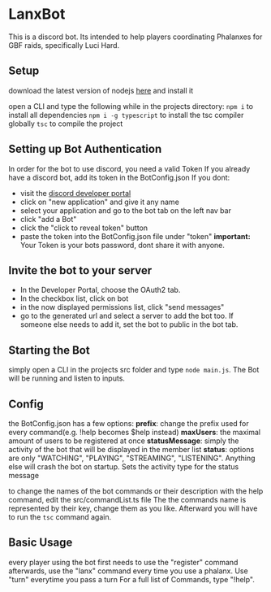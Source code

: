 # LanxBot

This is a discord bot. Its intended to help players coordinating Phalanxes for GBF raids, specifically Luci Hard.

## Setup
download the latest version of nodejs [here](https://nodejs.org/en/) and install it

open a CLI and type the following while in the projects directory:
`npm i` to install all dependencies
`npm i -g typescript` to install the tsc compiler globally
`tsc` to compile the project

## Setting up Bot Authentication
In order for the bot to use discord, you need a valid Token
If you already have a discord bot, add its token in the BotConfig.json
If you dont: 
* visit the [discord developer portal](https://discordapp.com/developers/applications)
* click on "new application" and give it any name
* select your application and go to the bot tab on the left nav bar
* click "add a Bot"
* click the "click to reveal token" button
* paste the token into the BotConfig.json file under "token" 
**important:** Your Token is your bots password, dont share it with anyone.

## Invite the bot to your server
* In the Developer Portal, choose the OAuth2 tab.
* In the checkbox list, click on bot
* in the now displayed permissions list, click "send messages"
* go to the generated url and select a server to add the bot too. If someone else needs to add it, set the bot to public in the bot tab.

## Starting the Bot
simply open a CLI in the projects src folder and type `node main.js`.
The Bot will be running and listen to inputs.

## Config
the BotConfig.json has a few options:
**prefix**: change the prefix used for every command(e.g. !help becomes $help instead)
**maxUsers**: the maximal amount of users to be registered at once
**statusMessage**: simply the activity of the bot that will be displayed in the member list
**status**: options are only "WATCHING", "PLAYING", "STREAMING", "LISTENING". Anything else will crash the bot on startup. Sets the activity type for the status message

to change the names of the bot commands or their description with the help command, edit the src/commandList.ts file
The the commands name is represented by their key, change them as you like.
Afterward you will have to run the `tsc` command again.

## Basic Usage
every player using the bot first needs to use the "register" command
afterwards, use the "lanx" command every time you use a phalanx. Use "turn" everytime you pass a turn
For a full list of Commands, type "!help".
